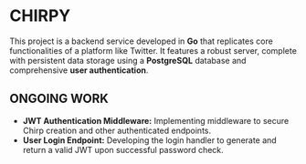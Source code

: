 # CHIRPY

This project is a backend service developed in **Go** that replicates core functionalities of a platform like Twitter. It features a robust server, complete with persistent data storage using a **PostgreSQL** database and comprehensive **user authentication**.


## ONGOING WORK
* **JWT Authentication Middleware:** Implementing middleware to secure Chirp creation and other authenticated endpoints.
* **User Login Endpoint:** Developing the login handler to generate and return a valid JWT upon successful password check.
